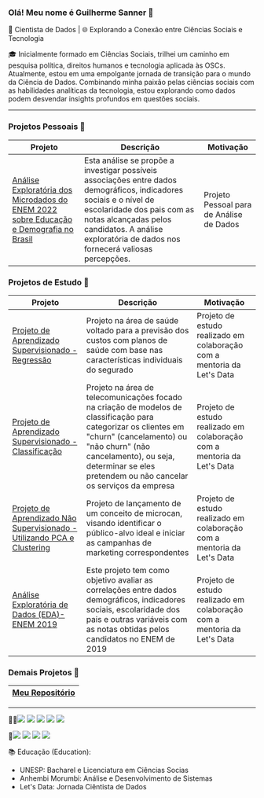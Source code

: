 ### Olá! Meu nome é Guilherme Sanner 👋

🔬 Cientista de Dados | 🌐 Explorando a Conexão entre Ciências Sociais e Tecnologia

🎓 Inicialmente formado em Ciências Sociais, trilhei um caminho em pesquisa política, direitos humanos e tecnologia aplicada às OSCs. Atualmente, estou em uma empolgante jornada de transição para o mundo da Ciência de Dados. Combinando minha paixão pelas ciências sociais com as habilidades analíticas da tecnologia, estou explorando como dados podem desvendar insights profundos em questões sociais.

--------------------------------------------------
### Projetos Pessoais 🔬
| Projeto | Descrição | Motivação |
|-----------------------|-----------------------|-----------------------|
| [Análise Exploratória dos Microdados do ENEM 2022 sobre Educação e Demografia no Brasil](https://github.com/GSanner/EDA__ENEM_2022/tree/master) | Esta análise se propõe a investigar possíveis associações entre dados demográficos, indicadores sociais e o nível de escolaridade dos pais com as notas alcançadas pelos candidatos. A análise exploratória de dados nos fornecerá valiosas percepções. | Projeto Pessoal para de Análise de Dados |

### Projetos de Estudo 🔬
| Projeto | Descrição | Motivação |
|-----------------------|-----------------------|-----------------------|
| [Projeto de Aprendizado Supervisionado - Regressão](https://github.com/GSanner/Aprendizado_Supervisionado_REGRESSAO) | Projeto na área de saúde voltado para a previsão dos custos com planos de saúde com base nas características individuais do segurado | Projeto de estudo realizado em colaboração com a mentoria da Let's Data |
| [Projeto de Aprendizado Supervisionado - Classificação](https://github.com/GSanner/Aprendizado_Supervisionado_CLASSIFICACAO/tree/master)| Projeto na área de telecomunicações focado na criação de modelos de classificação para categorizar os clientes em "churn" (cancelamento) ou "não churn" (não cancelamento), ou seja, determinar se eles pretendem ou não cancelar os serviços da empresa | Projeto de estudo realizado em colaboração com a mentoria da Let's Data |
| [Projeto de Aprendizado Não Supervisionado - Utilizando PCA e Clustering](https://github.com/GSanner/Aprendizado_Nao_Supervisionado_PCA_CLUSTERING) | Projeto de lançamento de um conceito de microcan, visando identificar o público-alvo ideal e iniciar as campanhas de marketing correspondentes | Projeto de estudo realizado em colaboração com a mentoria da Let's Data |
| [Análise Exploratória de Dados (EDA)- ENEM 2019](https://github.com/GSanner/EDA_Enem2019) | Este projeto tem como objetivo avaliar as correlações entre dados demográficos, indicadores sociais, escolaridade dos pais e outras variáveis com as notas obtidas pelos candidatos no ENEM de 2019 | Projeto de estudo realizado em colaboração com a mentoria da Let's Data |

### Demais Projetos 🔬
| [Meu Repositório](https://github.com/GSanner?tab=repositories)  |
| --- |

--------------------------------------------------

👩‍💻<img src="https://img.shields.io/badge/Python-FFD43B?style=for-the-badge&logo=python&logoColor=blue" /> <img src="https://img.shields.io/badge/Pandas-2C2D72?style=for-the-badge&logo=pandas&logoColor=white" /> <img src="https://img.shields.io/badge/PLSQL-F80000?style=for-the-badge&logo=oracle&logoColor=black" /> <img src="https://img.shields.io/badge/MySQL-005C84?style=for-the-badge&logo=mysql&logoColor=white" /> <img src="https://img.shields.io/badge/PostgreSQL-316192?style=for-the-badge&logo=postgresql&logoColor=white" /> 

👨[<img src="https://img.shields.io/badge/Medium-12100E?style=for-the-badge&logo=medium&logoColor=white" />](https://medium.com/@sannercel) [<img src="https://img.shields.io/badge/LinkedIn-0077B5?style=for-the-badge&logo=linkedin&logoColor=white" />](https://www.linkedin.com/in/guilherme-sanner/) [<img src="https://img.shields.io/badge/Gmail-D14836?style=for-the-badge&logo=gmail&logoColor=white" />](mailto:sannercel@gmail.com?subject=&body=) [<img src="https://img.shields.io/badge/WhatsApp-25D366?style=for-the-badge&logo=whatsapp&logoColor=white" />](https://wa.me/5519999274661)

📚 Educação (Education):
- UNESP: Bacharel e Licenciatura em Ciências Socias
- Anhembi Morumbi: Análise e Desenvolvimento de Sistemas
- Let's Data: Jornada Ciêntista de Dados

